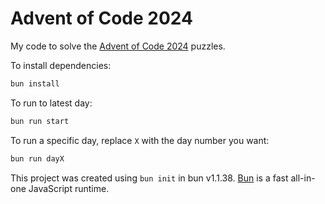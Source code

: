 # Advent of Code 2024

My code to solve the [Advent of Code 2024](https://adventofcode.com/2024) puzzles.

To install dependencies:

```bash
bun install
```

To run to latest day:

```bash
bun run start
```

To run a specific day, replace `X` with the day number you want:

```bash
bun run dayX
```

This project was created using `bun init` in bun v1.1.38. [Bun](https://bun.sh) is a fast all-in-one JavaScript runtime.
